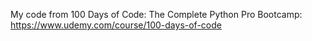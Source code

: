 My code from 100 Days of Code: The Complete Python Pro Bootcamp: https://www.udemy.com/course/100-days-of-code
